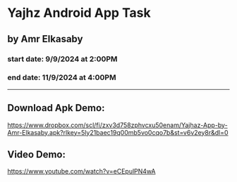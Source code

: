 # Yajhz Android App Task
## by Amr Elkasaby

### start date: 9/9/2024 at 2:00PM
### end date: 11/9/2024 at 4:00PM
---
## Download Apk Demo:
https://www.dropbox.com/scl/fi/zxv3d758zphvcxu50enam/Yajhaz-App-by-Amr-Elkasaby.apk?rlkey=5ly21baec19q00mb5vo0cqo7b&st=v6v2ey8r&dl=0

## Video Demo:
https://www.youtube.com/watch?v=eCEpulPN4wA
